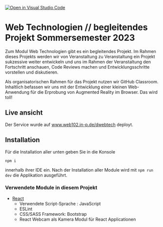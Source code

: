 [![Open in Visual Studio Code](https://classroom.github.com/assets/open-in-vscode-c66648af7eb3fe8bc4f294546bfd86ef473780cde1dea487d3c4ff354943c9ae.svg)](https://classroom.github.com/online_ide?assignment_repo_id=10772887&assignment_repo_type=AssignmentRepo)
# Web Technologien // begleitendes Projekt Sommersemester 2023
Zum Modul Web Technologien gibt es ein begleitendes Projekt. Im Rahmen dieses Projekts werden wir von Veranstaltung zu Veranstaltung ein Projekt sukzessive weiter entwickeln und uns im Rahmen der Veranstaltung den Fortschritt anschauen, Code Reviews machen und Entwicklungsschritte vorstellen und diskutieren.

Als organisatorischen Rahmen für das Projekt nutzen wir GitHub Classroom. Inhaltlich befassen wir uns mit der Entwicklung einer kleinen Web-Anwendung für die Erprobung von Augmented Reality im Browser. Das wird toll!

## Live ansicht
Der Service wurde auf www.web102.in-p.de/dwebtech deployt.

## Installation

Für die Installation aller unten geben Sie in die Konsole 
````
npm i 
````
innerhalb ihrer IDE ein. Nach der Installation aller Module wird mit `npm run dev` die Applikation ausgeführt.


### Verwendete Module in diesem Projekt
* [React](https://react.dev/learn/start-a-new-react-project)
  * Verwendete Script-Sprache : JavaScript
  * ESLint
  * CSS/SASS Framework: Bootstrap
  * React Webcam als Kamera Modul für React Applicationen


